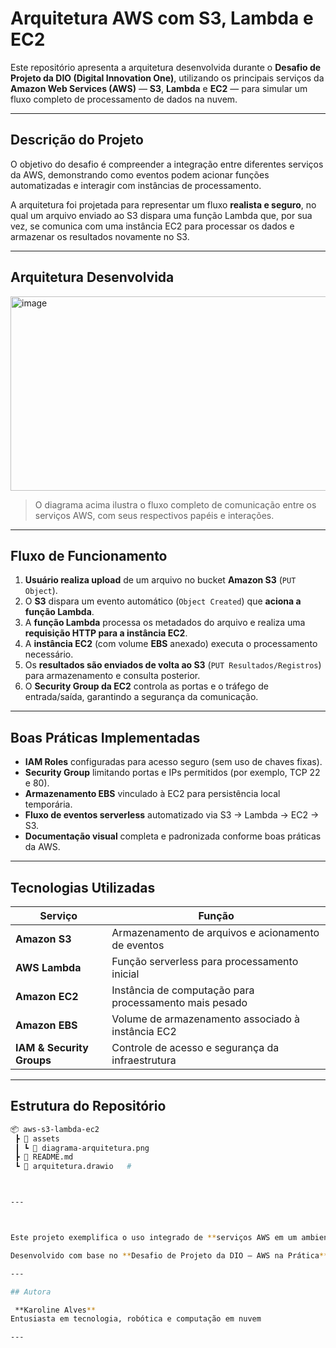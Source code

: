 #  Arquitetura AWS com S3, Lambda e EC2  

Este repositório apresenta a arquitetura desenvolvida durante o **Desafio de Projeto da DIO (Digital Innovation One)**, utilizando os principais serviços da **Amazon Web Services (AWS)** — **S3**, **Lambda** e **EC2** — para simular um fluxo completo de processamento de dados na nuvem.

---

##  Descrição do Projeto

O objetivo do desafio é compreender a integração entre diferentes serviços da AWS, demonstrando como eventos podem acionar funções automatizadas e interagir com instâncias de processamento.

A arquitetura foi projetada para representar um fluxo **realista e seguro**, no qual um arquivo enviado ao S3 dispara uma função Lambda que, por sua vez, se comunica com uma instância EC2 para processar os dados e armazenar os resultados novamente no S3.

---

##  Arquitetura Desenvolvida

<img width="856" height="311" alt="image" src="https://github.com/user-attachments/assets/69783e76-7995-46a8-80e7-df410acdd3a4" />


> O diagrama acima ilustra o fluxo completo de comunicação entre os serviços AWS, com seus respectivos papéis e interações.

---

##  Fluxo de Funcionamento

1. **Usuário realiza upload** de um arquivo no bucket **Amazon S3** (`PUT Object`).  
2. O **S3** dispara um evento automático (`Object Created`) que **aciona a função Lambda**.  
3. A **função Lambda** processa os metadados do arquivo e realiza uma **requisição HTTP para a instância EC2**.  
4. A **instância EC2** (com volume **EBS** anexado) executa o processamento necessário.  
5. Os **resultados são enviados de volta ao S3** (`PUT Resultados/Registros`) para armazenamento e consulta posterior.  
6. O **Security Group da EC2** controla as portas e o tráfego de entrada/saída, garantindo a segurança da comunicação.  

---

##  Boas Práticas Implementadas

- **IAM Roles** configuradas para acesso seguro (sem uso de chaves fixas).  
- **Security Group** limitando portas e IPs permitidos (por exemplo, TCP 22 e 80).  
- **Armazenamento EBS** vinculado à EC2 para persistência local temporária.  
- **Fluxo de eventos serverless** automatizado via S3 → Lambda → EC2 → S3.  
- **Documentação visual** completa e padronizada conforme boas práticas da AWS.

---

##  Tecnologias Utilizadas

| Serviço | Função |
|----------|--------|
| **Amazon S3** | Armazenamento de arquivos e acionamento de eventos |
| **AWS Lambda** | Função serverless para processamento inicial |
| **Amazon EC2** | Instância de computação para processamento mais pesado |
| **Amazon EBS** | Volume de armazenamento associado à instância EC2 |
| **IAM & Security Groups** | Controle de acesso e segurança da infraestrutura |

---

##  Estrutura do Repositório 
```bash
📦 aws-s3-lambda-ec2
 ┣ 📂 assets
 ┃ ┗ 📜 diagrama-arquitetura.png
 ┣ 📜 README.md
 ┗ 📜 arquitetura.drawio   # 



---



Este projeto exemplifica o uso integrado de **serviços AWS em um ambiente híbrido (serverless + EC2)**, reforçando conceitos de **segurança, automação e escalabilidade**.  

Desenvolvido com base no **Desafio de Projeto da DIO – AWS na Prática**.  

---

## Autora

 **Karoline Alves**  
Entusiasta em tecnologia, robótica e computação em nuvem   

---
